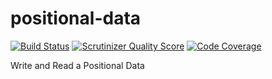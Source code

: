 positional-data
==============

[![Build Status](https://travis-ci.org/tonicospinelli/positional-file.png?branch=master)](https://travis-ci.org/tonicospinelli/positional-file)
[![Scrutinizer Quality Score](https://scrutinizer-ci.com/g/tonicospinelli/positional-file/badges/quality-score.png?s=efef53df5a9b2903ab94fdc5090f1cf32472424a)](https://scrutinizer-ci.com/g/tonicospinelli/positional-file/)
[![Code Coverage](https://scrutinizer-ci.com/g/tonicospinelli/positional-file/badges/coverage.png?s=cd659457bee5653a687fb11b2bec758d3b635a81)](https://scrutinizer-ci.com/g/tonicospinelli/positional-file/)

Write and Read a Positional Data
